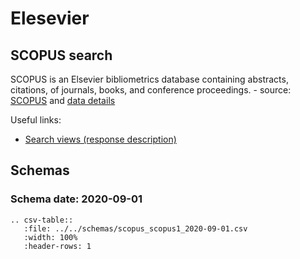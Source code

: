 # Elesevier

## SCOPUS search

SCOPUS is an Elsevier bibliometrics database containing abstracts, citations, of journals, books, and conference
proceedings. - source: [SCOPUS](https://www.elsevier.com/en-gb/solutions/scopus) and
[data details](https://dev.elsevier.com/sc_api_spec.html)

Useful links:
- [Search views (response description)](https://dev.elsevier.com/sc_search_views.html)

## Schemas

### Schema date: 2020-09-01
``` eval_rst
.. csv-table::
   :file: ../../schemas/scopus_scopus1_2020-09-01.csv
   :width: 100%
   :header-rows: 1
```
